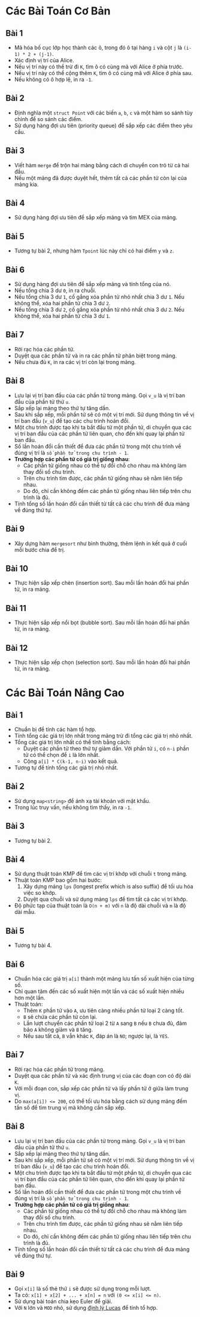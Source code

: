 # Các Bài Toán Cơ Bản

## Bài 1
- Mã hóa bố cục lớp học thành các ô, trong đó ô tại hàng `i` và cột `j` là `(i-1) * 2 + (j-1)`.
- Xác định vị trí của Alice.
- Nếu vị trí này có thể trừ đi `K`, tìm ô có cùng mã với Alice ở phía trước.
- Nếu vị trí này có thể cộng thêm `K`, tìm ô có cùng mã với Alice ở phía sau.
- Nếu không có ô hợp lệ, in ra `-1`.

## Bài 2
- Định nghĩa một `struct Point` với các biến `a`, `b`, `c` và một hàm so sánh tùy chỉnh để so sánh các điểm.
- Sử dụng hàng đợi ưu tiên (priority queue) để sắp xếp các điểm theo yêu cầu.

## Bài 3
- Viết hàm `merge` để trộn hai mảng bằng cách di chuyển con trỏ từ cả hai đầu.
- Nếu một mảng đã được duyệt hết, thêm tất cả các phần tử còn lại của mảng kia.

## Bài 4
- Sử dụng hàng đợi ưu tiên để sắp xếp mảng và tìm MEX của mảng.

## Bài 5
- Tương tự bài 2, nhưng hàm `Tpoint` lúc này chỉ có hai điểm `y` và `z`.

## Bài 6
- Sử dụng hàng đợi ưu tiên để sắp xếp mảng và tính tổng của nó.
- Nếu tổng chia 3 dư `0`, in ra chuỗi.
- Nếu tổng chia 3 dư `1`, cố gắng xóa phần tử nhỏ nhất chia 3 dư `1`. Nếu không thể, xóa hai phần tử chia 3 dư `2`.
- Nếu tổng chia 3 dư `2`, cố gắng xóa phần tử nhỏ nhất chia 3 dư `2`. Nếu không thể, xóa hai phần tử chia 3 dư `1`.

## Bài 7
- Rời rạc hóa các phần tử.
- Duyệt qua các phần tử và in ra các phần tử phân biệt trong mảng.
- Nếu chưa đủ `K`, in ra các vị trí còn lại trong mảng.

## Bài 8
- Lưu lại vị trí ban đầu của các phần tử trong mảng. Gọi `v_u` là vị trí ban đầu của phần tử thứ `u`.
- Sắp xếp lại mảng theo thứ tự tăng dần.
- Sau khi sắp xếp, mỗi phần tử sẽ có một vị trí mới. Sử dụng thông tin về vị trí ban đầu (`v_u`) để tạo các chu trình hoán đổi.
- Một chu trình được tạo khi ta bắt đầu từ một phần tử, di chuyển qua các vị trí ban đầu của các phần tử liên quan, cho đến khi quay lại phần tử ban đầu.
- Số lần hoán đổi cần thiết để đưa các phần tử trong một chu trình về đúng vị trí là `số phần tử trong chu trình - 1`.
- **Trường hợp các phần tử có giá trị giống nhau**:
  - Các phần tử giống nhau có thể tự đổi chỗ cho nhau mà không làm thay đổi số chu trình.
  - Trên chu trình tìm được, các phần tử giống nhau sẽ nằm liên tiếp nhau.
  - Do đó, chỉ cần không đếm các phần tử giống nhau liên tiếp trên chu trình là đủ.
- Tính tổng số lần hoán đổi cần thiết từ tất cả các chu trình để đưa mảng về đúng thứ tự.

## Bài 9
- Xây dựng hàm `mergesort` như bình thường, thêm lệnh in kết quả ở cuối mỗi bước chia để trị.

## Bài 10
- Thực hiện sắp xếp chèn (insertion sort). Sau mỗi lần hoán đổi hai phần tử, in ra mảng.

## Bài 11
- Thực hiện sắp xếp nổi bọt (bubble sort). Sau mỗi lần hoán đổi hai phần tử, in ra mảng.

## Bài 12
- Thực hiện sắp xếp chọn (selection sort). Sau mỗi lần hoán đổi hai phần tử, in ra mảng.

# Các Bài Toán Nâng Cao

## Bài 1
- Chuẩn bị để tính các hàm tổ hợp.
- Tính tổng các giá trị lớn nhất trong mảng trừ đi tổng các giá trị nhỏ nhất.
- Tổng các giá trị lớn nhất có thể tính bằng cách:
  - Duyệt các phần tử theo thứ tự giảm dần. Với phần tử `i`, có `n-i` phần tử có thể chọn để `i` là lớn nhất.
  - Cộng `a[i] * C(k-1, n-i)` vào kết quả.
- Tương tự để tính tổng các giá trị nhỏ nhất.

## Bài 2
- Sử dụng `map<string>` để ánh xạ tài khoản với mật khẩu.
- Trong lúc truy vấn, nếu không tìm thấy, in ra `-1`.

## Bài 3
- Tương tự bài 2.

## Bài 4
- Sử dụng thuật toán KMP để tìm các vị trí khớp với chuỗi `t` trong mảng.
- Thuật toán KMP bao gồm hai bước:
  1. Xây dựng mảng `lps` (longest prefix which is also suffix) để tối ưu hóa việc so khớp.
  2. Duyệt qua chuỗi và sử dụng mảng `lps` để tìm tất cả các vị trí khớp.
- Độ phức tạp của thuật toán là `O(n + m)` với `n` là độ dài chuỗi và `m` là độ dài mẫu.

## Bài 5
- Tương tự bài 4.

## Bài 6
- Chuẩn hóa các giá trị `a[i]` thành một mảng lưu tần số xuất hiện của từng số.
- Chỉ quan tâm đến các số xuất hiện một lần và các số xuất hiện nhiều hơn một lần.
- Thuật toán:
  - Thêm `K` phần tử vào `A`, ưu tiên càng nhiều phần tử loại 2 càng tốt.
  - `B` sẽ chứa các phần tử còn lại.
  - Lần lượt chuyển các phần tử loại 2 từ `A` sang `B` nếu `B` chưa đủ, đảm bảo `A` không giảm và `B` tăng.
  - Nếu sau tất cả, `B` vẫn khác `K`, đáp án là `NO`; ngược lại, là `YES`.

## Bài 7
- Rời rạc hóa các phần tử trong mảng.
- Duyệt qua các phần tử và xác định trung vị của các đoạn con có độ dài `K`.
- Với mỗi đoạn con, sắp xếp các phần tử và lấy phần tử ở giữa làm trung vị.
- Do `max(a[i]) <= 200`, có thể tối ưu hóa bằng cách sử dụng mảng đếm tần số để tìm trung vị mà không cần sắp xếp.

## Bài 8
- Lưu lại vị trí ban đầu của các phần tử trong mảng. Gọi `v_u` là vị trí ban đầu của phần tử thứ `u`.
- Sắp xếp lại mảng theo thứ tự tăng dần.
- Sau khi sắp xếp, mỗi phần tử sẽ có một vị trí mới. Sử dụng thông tin về vị trí ban đầu (`v_u`) để tạo các chu trình hoán đổi.
- Một chu trình được tạo khi ta bắt đầu từ một phần tử, di chuyển qua các vị trí ban đầu của các phần tử liên quan, cho đến khi quay lại phần tử ban đầu.
- Số lần hoán đổi cần thiết để đưa các phần tử trong một chu trình về đúng vị trí là `số phần tử trong chu trình - 1`.
- **Trường hợp các phần tử có giá trị giống nhau**:
  - Các phần tử giống nhau có thể tự đổi chỗ cho nhau mà không làm thay đổi số chu trình.
  - Trên chu trình tìm được, các phần tử giống nhau sẽ nằm liên tiếp nhau.
  - Do đó, chỉ cần không đếm các phần tử giống nhau liên tiếp trên chu trình là đủ.
- Tính tổng số lần hoán đổi cần thiết từ tất cả các chu trình để đưa mảng về đúng thứ tự.

## Bài 9
- Gọi `x[i]` là số thẻ thứ `i` sẽ được sử dụng trong mỗi lượt.
- Ta có: `x[1] + x[2] + ... + x[n] = n` với `(0 <= x[i] <= n)`.
- Sử dụng bài toán chia kẹo Euler để giải.
- Với `N` lớn và `MOD` nhỏ, sử dụng [định lý Lucas](https://wiki.vnoi.info/translate/he/Lucas-theorem) để tính tổ hợp.